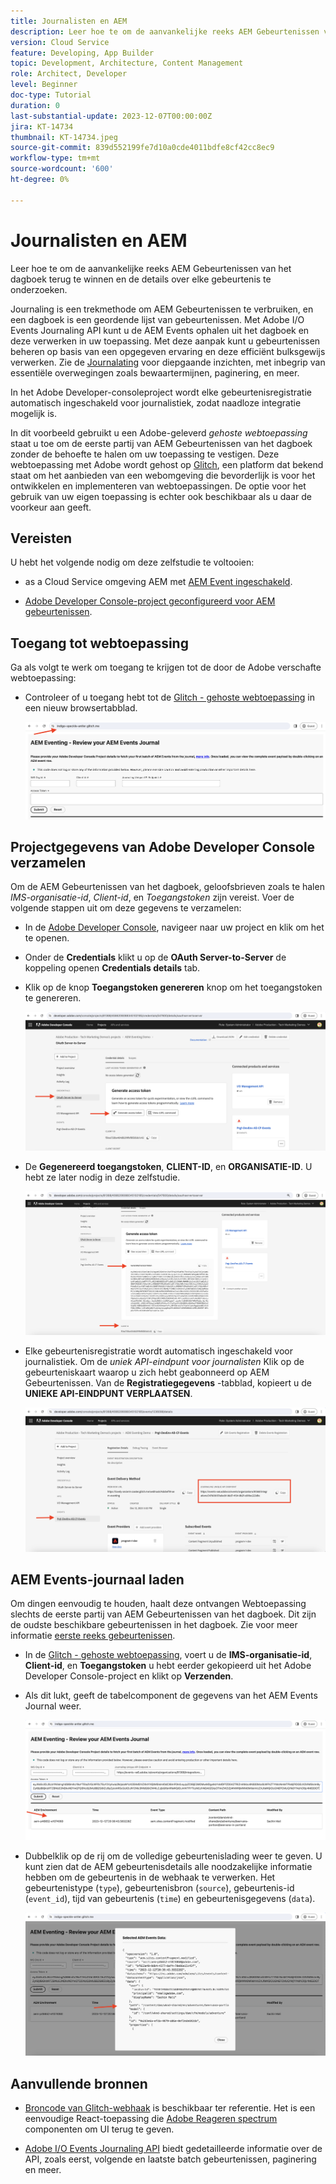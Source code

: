 ```yaml
---
title: Journalisten en AEM
description: Leer hoe te om de aanvankelijke reeks AEM Gebeurtenissen van het dagboek terug te winnen en de details over elke gebeurtenis te onderzoeken.
version: Cloud Service
feature: Developing, App Builder
topic: Development, Architecture, Content Management
role: Architect, Developer
level: Beginner
doc-type: Tutorial
duration: 0
last-substantial-update: 2023-12-07T00:00:00Z
jira: KT-14734
thumbnail: KT-14734.jpeg
source-git-commit: 839d552199fe7d10a0cde4011bdfe8cf42cc8ec9
workflow-type: tm+mt
source-wordcount: '600'
ht-degree: 0%

---
```



# Journalisten en AEM

Leer hoe te om de aanvankelijke reeks AEM Gebeurtenissen van het dagboek terug te winnen en de details over elke gebeurtenis te onderzoeken.

Journaling is een trekmethode om AEM Gebeurtenissen te verbruiken, en een dagboek is een geordende lijst van gebeurtenissen. Met Adobe I/O Events Journaling API kunt u de AEM Events ophalen uit het dagboek en deze verwerken in uw toepassing. Met deze aanpak kunt u gebeurtenissen beheren op basis van een opgegeven ervaring en deze efficiënt bulksgewijs verwerken. Zie de [Journalating](https://developer.adobe.com/events/docs/guides/journaling_intro/) voor diepgaande inzichten, met inbegrip van essentiële overwegingen zoals bewaartermijnen, paginering, en meer.

In het Adobe Developer-consoleproject wordt elke gebeurtenisregistratie automatisch ingeschakeld voor journalistiek, zodat naadloze integratie mogelijk is.

In dit voorbeeld gebruikt u een Adobe-geleverd _gehoste webtoepassing_ staat u toe om de eerste partij van AEM Gebeurtenissen van het dagboek zonder de behoefte te halen om uw toepassing te vestigen. Deze webtoepassing met Adobe wordt gehost op [Glitch](https://glitch.com/), een platform dat bekend staat om het aanbieden van een webomgeving die bevorderlijk is voor het ontwikkelen en implementeren van webtoepassingen. De optie voor het gebruik van uw eigen toepassing is echter ook beschikbaar als u daar de voorkeur aan geeft.

## Vereisten

U hebt het volgende nodig om deze zelfstudie te voltooien:

- as a Cloud Service omgeving AEM met [AEM Event ingeschakeld](https://developer.adobe.com/experience-cloud/experience-manager-apis/guides/events/#enable-aem-events-on-your-aem-cloud-service-environment).

- [Adobe Developer Console-project geconfigureerd voor AEM gebeurtenissen](https://developer.adobe.com/experience-cloud/experience-manager-apis/guides/events/#how-to-subscribe-to-aem-events-in-the-adobe-developer-console).

## Toegang tot webtoepassing

Ga als volgt te werk om toegang te krijgen tot de door de Adobe verschafte webtoepassing:

- Controleer of u toegang hebt tot de [Glitch - gehoste webtoepassing](https://indigo-speckle-antler.glitch.me/) in een nieuw browsertabblad.

  ![Glitch - gehoste webtoepassing](../assets/examples/journaling/glitch-hosted-web-application.png)

## Projectgegevens van Adobe Developer Console verzamelen

Om de AEM Gebeurtenissen van het dagboek, geloofsbrieven zoals te halen _IMS-organisatie-id_, _Client-id_, en _Toegangstoken_ zijn vereist. Voer de volgende stappen uit om deze gegevens te verzamelen:

- In de [Adobe Developer Console](https://developer.adobe.com), navigeer naar uw project en klik om het te openen.

- Onder de **Credentials** klikt u op de **OAuth Server-to-Server** de koppeling openen **Credentials details** tab.

- Klik op de knop **Toegangstoken genereren** knop om het toegangstoken te genereren.

  ![Toegangstoken genereren voor Adobe Developer-consolProject](../assets/examples/journaling/adobe-developer-console-project-generate-access-token.png)

- De **Gegenereerd toegangstoken**, **CLIENT-ID**, en **ORGANISATIE-ID**. U hebt ze later nodig in deze zelfstudie.

  ![Referenties van Adobe Developer Console-projectkopie](../assets/examples/journaling/adobe-developer-console-project-copy-credentials.png)

- Elke gebeurtenisregistratie wordt automatisch ingeschakeld voor journalistiek. Om de _uniek API-eindpunt voor journalisten_ Klik op de gebeurteniskaart waarop u zich hebt geabonneerd op AEM Gebeurtenissen. Van de **Registratiegegevens** -tabblad, kopieert u de **UNIEKE API-EINDPUNT VERPLAATSEN**.

  ![Adobe Developer Console Project Events Card](../assets/examples/journaling/adobe-developer-console-project-events-card.png)

## AEM Events-journaal laden

Om dingen eenvoudig te houden, haalt deze ontvangen Webtoepassing slechts de eerste partij van AEM Gebeurtenissen van het dagboek. Dit zijn de oudste beschikbare gebeurtenissen in het dagboek. Zie voor meer informatie [eerste reeks gebeurtenissen](https://developer.adobe.com/events/docs/guides/api/journaling_api/#fetching-your-first-batch-of-events-from-the-journal).

- In de [Glitch - gehoste webtoepassing](https://indigo-speckle-antler.glitch.me/), voert u de **IMS-organisatie-id**, **Client-id**, en **Toegangstoken** u hebt eerder gekopieerd uit het Adobe Developer Console-project en klikt op **Verzenden**.

- Als dit lukt, geeft de tabelcomponent de gegevens van het AEM Events Journal weer.

  ![AEM Events Journal-gegevens](../assets/examples/journaling/load-journal.png)

- Dubbelklik op de rij om de volledige gebeurtenislading weer te geven. U kunt zien dat de AEM gebeurtenisdetails alle noodzakelijke informatie hebben om de gebeurtenis in de webhaak te verwerken. Het gebeurtenistype (`type`), gebeurtenisbron (`source`), gebeurtenis-id (`event_id`), tijd van gebeurtenis (`time`) en gebeurtenisgegevens (`data`).

  ![AEM gebeurtenis Payload voltooien](../assets/examples/journaling/complete-journal-data.png)

## Aanvullende bronnen

- [Broncode van Glitch-webhaak](https://glitch.com/edit/#!/indigo-speckle-antler) is beschikbaar ter referentie. Het is een eenvoudige React-toepassing die [Adobe Reageren spectrum](https://react-spectrum.adobe.com/react-spectrum/index.html) componenten om UI terug te geven.

- [Adobe I/O Events Journaling API](https://developer.adobe.com/events/docs/guides/api/journaling_api/) biedt gedetailleerde informatie over de API, zoals eerst, volgende en laatste batch gebeurtenissen, paginering en meer.
